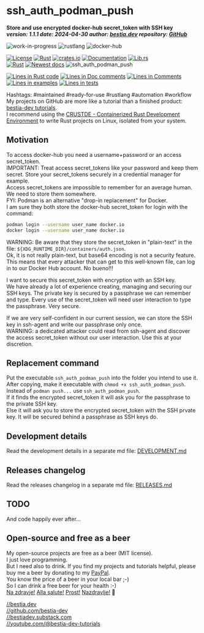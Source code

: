 <!-- markdownlint-disable MD041 -->
[//]: # (auto_md_to_doc_comments segment start A)

# ssh_auth_podman_push

[//]: # (auto_cargo_toml_to_md start)

**Store and use encrypted docker-hub secret_token with SSH key**  
***version: 1.1.1 date: 2024-04-30 author: [bestia.dev](https://bestia.dev) repository: [GitHub](https://github.com/CRUSTDE-ContainerizedRustDevEnv/ssh_auth_podman_push)***

 ![work-in-progress](https://img.shields.io/badge/work_in_progress-yellow)
 ![rustlang](https://img.shields.io/badge/rustlang-orange)
 ![docker-hub](https://img.shields.io/badge/docker_hub-orange)

[//]: # (auto_cargo_toml_to_md end)

 [![License](https://img.shields.io/badge/license-MIT-blue.svg)](https://github.com/CRUSTDE-ContainerizedRustDevEnv/ssh_auth_podman_push/blob/main/LICENSE)
 [![Rust](https://github.com/CRUSTDE-ContainerizedRustDevEnv/ssh_auth_podman_push/workflows/rust_fmt_auto_build_test/badge.svg)](https://github.com/CRUSTDE-ContainerizedRustDevEnv/ssh_auth_podman_push/)
 [![crates.io](https://img.shields.io/crates/v/ssh_auth_podman_push.svg)](https://crates.io/crates/ssh_auth_podman_push)
 [![Documentation](https://docs.rs/ssh_auth_podman_push/badge.svg)](https://docs.rs/ssh_auth_podman_push/)
 [![Lib.rs](https://img.shields.io/badge/Lib.rs-rust-orange.svg)](https://lib.rs/crates/ssh_auth_podman_push/)  
 [![Rust](https://github.com/CRUSTDE-ContainerizedRustDevEnv/ssh_auth_podman_push/workflows/rust_fmt_auto_build_test/badge.svg)](https://github.com/CRUSTDE-ContainerizedRustDevEnv/ssh_auth_podman_push/)
 [![Newest docs](https://img.shields.io/badge/newest_docs-blue.svg)](https://CRUSTDE-ContainerizedRustDevEnv.github.io/ssh_auth_podman_push/ssh_auth_podman_push/index.html)
 ![ssh_auth_podman_push](https://bestia.dev/webpage_hit_counter/get_svg_image/1719458563.svg)

[//]: # (auto_lines_of_code start)
[![Lines in Rust code](https://img.shields.io/badge/Lines_in_Rust-265-green.svg)](https://github.com/CRUSTDE-ContainerizedRustDevEnv/ssh_auth_podman_push/)
[![Lines in Doc comments](https://img.shields.io/badge/Lines_in_Doc_comments-270-blue.svg)](https://github.com/CRUSTDE-ContainerizedRustDevEnv/ssh_auth_podman_push/)
[![Lines in Comments](https://img.shields.io/badge/Lines_in_comments-59-purple.svg)](https://github.com/CRUSTDE-ContainerizedRustDevEnv/ssh_auth_podman_push/)
[![Lines in examples](https://img.shields.io/badge/Lines_in_examples-0-yellow.svg)](https://github.com/CRUSTDE-ContainerizedRustDevEnv/ssh_auth_podman_push/)
[![Lines in tests](https://img.shields.io/badge/Lines_in_tests-193-orange.svg)](https://github.com/CRUSTDE-ContainerizedRustDevEnv/ssh_auth_podman_push/)

[//]: # (auto_lines_of_code end)

Hashtags: #maintained #ready-for-use #rustlang #automation #workflow  
My projects on GitHub are more like a tutorial than a finished product: [bestia-dev tutorials](https://github.com/bestia-dev/tutorials_rust_wasm).  
I recommend using the [CRUSTDE - Containerized Rust Development Environment](https://github.com/CRUSTDE-ContainerizedRustDevEnv/crustde_cnt_img_pod) to write Rust projects on Linux, isolated from your system.  

## Motivation

To access docker-hub you need a username+password or an access secret_token.  
IMPORTANT: Treat access secret_tokens like your password and keep them secret. Store your secret_tokens securely in a credential manager for example.  
Access secret_tokens are impossible to remember for an average human. We need to store them somewhere.  
FYI: Podman is an alternative "drop-in replacement" for Docker.  
I am sure they both store the docker-hub secret_token for login with the command:

```bash
podman login --username user_name docker.io
docker login --username user_name docker.io
```

WARNING: Be aware that they store the secret_token in "plain-text" in the file: `${XDG_RUNTIME_DIR}/containers/auth.json`.  
Ok, it is not really plain-text, but base64 encoding is not a security feature.  
This means that every attacker that can get to this well-known file, can log in to our Docker Hub account. No bueno!!!

I want to secure this secret_token with encryption with an SSH key.  
We have already a lot of experience creating, managing and securing our SSH keys. The private key is secured by a passphrase we can remember and type. Every use of the secret_token will need user interaction to type the passphrase. Very secure.  

If we are very self-confident in our current session, we can store the SSH key in ssh-agent and write our passphrase only once.  
WARNING: a dedicated attacker could read from ssh-agent and discover the access secret_token without our user interaction. Use this at your discretion.  

## Replacement command

Put the executable `ssh_auth_podman_push` into the folder you intend to use it.  
After copying, make it executable with `chmod +x ssh_auth_podman_push`.  
Instead of `podman push...` use `ssh_auth_podman_push`.  
If it finds the encrypted secret_token it will ask you for the passphrase to the private SSH key.  
Else it will ask you to store the encrypted secret_token with the SSH prvate key. It will be secured behind a passphrase as SSH keys do.

## Development details

Read the development details in a separate md file:
[DEVELOPMENT.md](DEVELOPMENT.md)

## Releases changelog

Read the releases changelog in a separate md file:
[RELEASES.md](RELEASES.md)

## TODO

And code happily ever after...

## Open-source and free as a beer

My open-source projects are free as a beer (MIT license).  
I just love programming.  
But I need also to drink. If you find my projects and tutorials helpful, please buy me a beer by donating to my [PayPal](https://paypal.me/LucianoBestia).  
You know the price of a beer in your local bar ;-)  
So I can drink a free beer for your health :-)  
[Na zdravje!](https://translate.google.com/?hl=en&sl=sl&tl=en&text=Na%20zdravje&op=translate) [Alla salute!](https://dictionary.cambridge.org/dictionary/italian-english/alla-salute) [Prost!](https://dictionary.cambridge.org/dictionary/german-english/prost) [Nazdravlje!](https://matadornetwork.com/nights/how-to-say-cheers-in-50-languages/) 🍻

[//bestia.dev](https://bestia.dev)  
[//github.com/bestia-dev](https://github.com/bestia-dev)  
[//bestiadev.substack.com](https://bestiadev.substack.com)  
[//youtube.com/@bestia-dev-tutorials](https://youtube.com/@bestia-dev-tutorials)  

[//]: # (auto_md_to_doc_comments segment end A)
